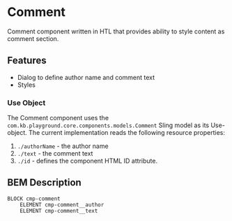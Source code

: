 Comment
====
Comment component written in HTL that provides ability to style content as comment section.

## Features

* Dialog to define author name and comment text
* Styles

### Use Object
The Comment component uses the `com.kb.playground.core.components.models.Comment` Sling model as its Use-object. The current implementation reads
the following resource properties:

1. `./authorName` - the author name
2. `./text` - the comment text
3. `./id` - defines the component HTML ID attribute.

## BEM Description
```
BLOCK cmp-comment
    ELEMENT cmp-comment__author
    ELEMENT cmp-comment__text
```
